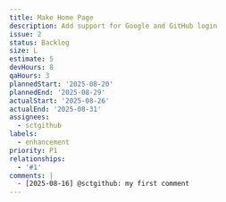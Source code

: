```yaml
---
title: Make Home Page
description: Add support for Google and GitHub login
issue: 2
status: Backlog
size: L
estimate: 5
devHours: 8
qaHours: 3
plannedStart: '2025-08-20'
plannedEnd: '2025-08-29'
actualStart: '2025-08-26'
actualEnd: '2025-08-31'
assignees:
  - sctgithub
labels:
  - enhancement
priority: P1
relationships:
  - '#1'
comments: |
  - [2025-08-16] @sctgithub: my first comment
---
```


